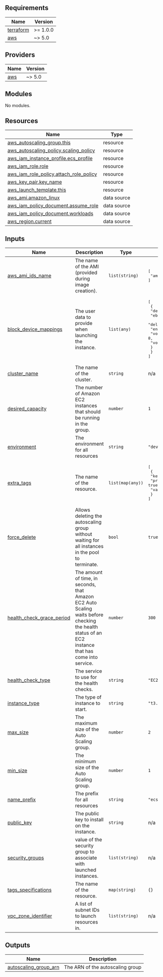 <!-- BEGINNING OF PRE-COMMIT-TERRAFORM DOCS HOOK -->
## Requirements

| Name | Version |
|------|---------|
| <a name="requirement_terraform"></a> [terraform](#requirement\_terraform) | >= 1.0.0 |
| <a name="requirement_aws"></a> [aws](#requirement\_aws) | ~> 5.0 |

## Providers

| Name | Version |
|------|---------|
| <a name="provider_aws"></a> [aws](#provider\_aws) | ~> 5.0 |

## Modules

No modules.

## Resources

| Name | Type |
|------|------|
| [aws_autoscaling_group.this](https://registry.terraform.io/providers/hashicorp/aws/latest/docs/resources/autoscaling_group) | resource |
| [aws_autoscaling_policy.scaling_policy](https://registry.terraform.io/providers/hashicorp/aws/latest/docs/resources/autoscaling_policy) | resource |
| [aws_iam_instance_profile.ecs_profile](https://registry.terraform.io/providers/hashicorp/aws/latest/docs/resources/iam_instance_profile) | resource |
| [aws_iam_role.role](https://registry.terraform.io/providers/hashicorp/aws/latest/docs/resources/iam_role) | resource |
| [aws_iam_role_policy.attach_role_policy](https://registry.terraform.io/providers/hashicorp/aws/latest/docs/resources/iam_role_policy) | resource |
| [aws_key_pair.key_name](https://registry.terraform.io/providers/hashicorp/aws/latest/docs/resources/key_pair) | resource |
| [aws_launch_template.this](https://registry.terraform.io/providers/hashicorp/aws/latest/docs/resources/launch_template) | resource |
| [aws_ami.amazon_linux](https://registry.terraform.io/providers/hashicorp/aws/latest/docs/data-sources/ami) | data source |
| [aws_iam_policy_document.assume_role](https://registry.terraform.io/providers/hashicorp/aws/latest/docs/data-sources/iam_policy_document) | data source |
| [aws_iam_policy_document.workloads](https://registry.terraform.io/providers/hashicorp/aws/latest/docs/data-sources/iam_policy_document) | data source |
| [aws_region.current](https://registry.terraform.io/providers/hashicorp/aws/latest/docs/data-sources/region) | data source |

## Inputs

| Name | Description | Type | Default | Required |
|------|-------------|------|---------|:--------:|
| <a name="input_aws_ami_ids_name"></a> [aws\_ami\_ids\_name](#input\_aws\_ami\_ids\_name) | The name of the AMI (provided during image creation). | `list(string)` | <pre>[<br>  "amzn-ami-*-amazon-ecs-optimized"<br>]</pre> | no |
| <a name="input_block_device_mappings"></a> [block\_device\_mappings](#input\_block\_device\_mappings) | The user data to provide when launching the instance. | `list(any)` | <pre>[<br>  {<br>    "device_name": "/dev/xvda",<br>    "ebs": {<br>      "delete_on_termination": true,<br>      "encrypted": true,<br>      "volume_size": 8,<br>      "volume_type": "gp2"<br>    }<br>  }<br>]</pre> | no |
| <a name="input_cluster_name"></a> [cluster\_name](#input\_cluster\_name) | The name of the cluster. | `string` | n/a | yes |
| <a name="input_desired_capacity"></a> [desired\_capacity](#input\_desired\_capacity) | The number of Amazon EC2 instances that should be running in the group. | `number` | `1` | no |
| <a name="input_environment"></a> [environment](#input\_environment) | The environment for all resources | `string` | `"dev"` | no |
| <a name="input_extra_tags"></a> [extra\_tags](#input\_extra\_tags) | The name of the resource. | `list(map(any))` | <pre>[<br>  {<br>    "key": "Terraform",<br>    "propagate_at_launch": true,<br>    "value": true<br>  }<br>]</pre> | no |
| <a name="input_force_delete"></a> [force\_delete](#input\_force\_delete) | Allows deleting the autoscaling group without waiting for all instances in the pool to terminate. | `bool` | `true` | no |
| <a name="input_health_check_grace_period"></a> [health\_check\_grace\_period](#input\_health\_check\_grace\_period) | The amount of time, in seconds, that Amazon EC2 Auto Scaling waits before checking the health status of an EC2 instance that has come into service. | `number` | `300` | no |
| <a name="input_health_check_type"></a> [health\_check\_type](#input\_health\_check\_type) | The service to use for the health checks. | `string` | `"EC2"` | no |
| <a name="input_instance_type"></a> [instance\_type](#input\_instance\_type) | The type of instance to start. | `string` | `"t3.micro"` | no |
| <a name="input_max_size"></a> [max\_size](#input\_max\_size) | The maximum size of the Auto Scaling group. | `number` | `2` | no |
| <a name="input_min_size"></a> [min\_size](#input\_min\_size) | The minimum size of the Auto Scaling group. | `number` | `1` | no |
| <a name="input_name_prefix"></a> [name\_prefix](#input\_name\_prefix) | The prefix for all resources | `string` | `"ecs"` | no |
| <a name="input_public_key"></a> [public\_key](#input\_public\_key) | The public key to install on the instance. | `string` | n/a | yes |
| <a name="input_security_groups"></a> [security\_groups](#input\_security\_groups) | value of the security group to associate with launched instances. | `list(string)` | n/a | yes |
| <a name="input_tags_specifications"></a> [tags\_specifications](#input\_tags\_specifications) | The name of the resource. | `map(string)` | `{}` | no |
| <a name="input_vpc_zone_identifier"></a> [vpc\_zone\_identifier](#input\_vpc\_zone\_identifier) | A list of subnet IDs to launch resources in. | `list(string)` | n/a | yes |

## Outputs

| Name | Description |
|------|-------------|
| <a name="output_autoscaling_group_arn"></a> [autoscaling\_group\_arn](#output\_autoscaling\_group\_arn) | The ARN of the autoscaling group |
<!-- END OF PRE-COMMIT-TERRAFORM DOCS HOOK -->
